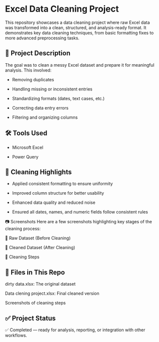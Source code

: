 # Excel Data Cleaning Project
This repository showcases a data cleaning project where raw Excel data was transformed into a clean, structured, and analysis-ready format. It demonstrates key data cleaning techniques, from basic formatting fixes to more advanced preprocessing tasks.

## 📁 Project Description
The goal was to clean a messy Excel dataset and prepare it for meaningful analysis. This involved:

- Removing duplicates

- Handling missing or inconsistent entries

- Standardizing formats (dates, text cases, etc.)

- Correcting data entry errors

- Filtering and organizing columns

## 🛠 Tools Used
- Microsoft Excel

- Power Query

## 🧹 Cleaning Highlights
- Applied consistent formatting to ensure uniformity

- Improved column structure for better usability

- Enhanced data quality and reduced noise

- Ensured all dates, names, and numeric fields follow consistent rules

📷 Screenshots
Here are a few screenshots highlighting key stages of the cleaning process:

🔹 Raw Dataset (Before Cleaning)

🔹 Cleaned Dataset (After Cleaning)

🔹 Cleaning Steps


## 📂 Files in This Repo
dirty data.xlsx: The original dataset

Data clening project.xlsx: Final cleaned version

Screenshots of cleaning steps

## ✅ Project Status
✅ Completed — ready for analysis, reporting, or integration with other workflows.

